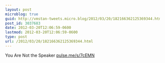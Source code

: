 ```yaml
---
layout: post
microblog: true
guid: http://vmstan-tweets.micro.blog/2012/03/20/182166362125369344.html
post_id: 3037683
date: 2012-03-20T12:06:59-0600
lastmod: 2012-03-20T12:06:59-0600
type: post
url: /2012/03/20/182166362125369344.html
---
```

You Are Not the Speaker <a href="http://pulse.me/s/7cEMN">pulse.me/s/7cEMN</a>
